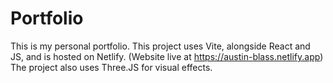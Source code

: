# Portfolio

This is my personal portfolio. This project uses Vite, alongside React and JS, and is hosted on Netlify. (Website live at <https://austin-blass.netlify.app>) The project also uses Three.JS for visual effects.
